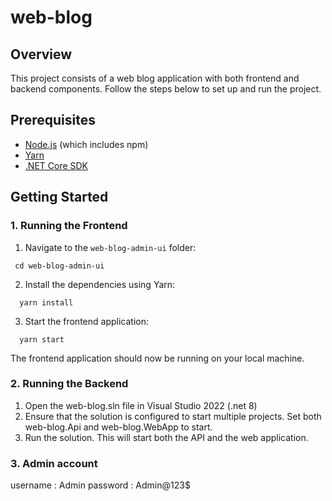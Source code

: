 # web-blog

## Overview
This project consists of a web blog application with both frontend and backend components. Follow the steps below to set up and run the project.

## Prerequisites
- [Node.js](https://nodejs.org/) (which includes npm)
- [Yarn](https://yarnpkg.com/)
- [.NET Core SDK](https://dotnet.microsoft.com/download)

## Getting Started

### 1. Running the Frontend

1. Navigate to the `web-blog-admin-ui` folder:
  ```
   cd web-blog-admin-ui
  ```
2. Install the dependencies using Yarn:
  ```
    yarn install
  ```
3. Start the frontend application:
  ```
    yarn start
  ```
The frontend application should now be running on your local machine.

### 2. Running the Backend

1. Open the web-blog.sln file in Visual Studio 2022 (.net 8)
2. Ensure that the solution is configured to start multiple projects. Set both web-blog.Api and web-blog.WebApp to start.
3. Run the solution. This will start both the API and the web application.

### 3. Admin account
 username : Admin
 password : Admin@123$